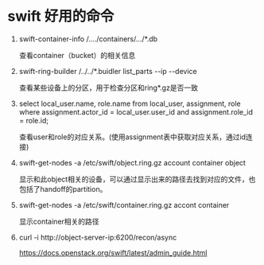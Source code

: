 # swift 好用的命令

1. swift-container-info /..../containers/.../*.db

   查看container（bucket）的相关信息

2. swift-ring-builder /../../*.buidler list_parts --ip --device 

   查看某些设备上的分区，用于检查分区和ring*.gz是否一致

3. select local_user.name, role.name from local_user, assignment,  role where assignment.actor_id = local_user.user_id and assignment.role_id = role.id; 

   查看user和role的对应关系。(使用assignment表中获取对应关系，通过id连接) 

4. swift-get-nodes -a /etc/swift/object.ring.gz account container object


   显示和此object相关的设备，可以通过显示出来的路径去找到对应的文件，也包括了handoff的partition。

5. swift-get-nodes -a /etc/swift/container.ring.gz accont container

   显示container相关的路径

6. curl -i http://object-server-ip:6200/recon/async

   https://docs.openstack.org/swift/latest/admin_guide.html


